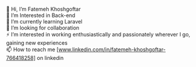 💫 Hi, I’m Fatemeh Khoshgoftar
<br>👀 I’m Interested in Back-end
<br>🌱 I’m currently learning Laravel
<br>🤝 I’m looking for collaboration
<br>⚡ I’m interested in working enthusiastically and passionately wherever I go, gaining new experiences
<br>📫 How to reach me [www.linkedin.com/in/fatemeh-khoshgoftar-766418258] on linkedin


<!--
### Hi there 👋
**alimahdibahrami/alimahdibahrami** is a ✨ _special_ ✨ repository because its `README.md` (this file) appears on your GitHub profile.

Here are some ideas to get you started:

- 🔭 I’m currently working on ...
- 🌱 I’m currently learning ...
- 👯 I’m looking to collaborate on ...
- 🤔 I’m looking for help with ...
- 💬 Ask me about ...
- 📫 How to reach me: ...
- 😄 Pronouns: ...
- ⚡ Fun fact: ...
-->
